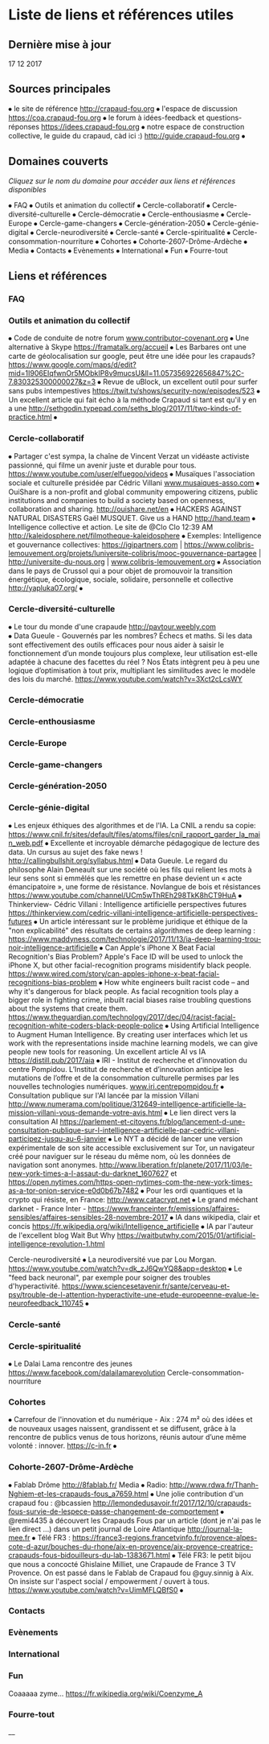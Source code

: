 # Liste de liens et références utiles 
## Dernière mise à jour 
17 12 2017

## Sources principales
⦁	le site de référence http://crapaud-fou.org
⦁	l'espace de discussion https://coa.crapaud-fou.org
⦁	le forum à idées-feedback et questions-réponses https://idees.crapaud-fou.org
⦁	notre espace de construction collective, le guide du crapaud, càd ici :)  http://guide.crapaud-fou.org
⦁	
## Domaines couverts
_Cliquez sur le nom du domaine pour accéder aux liens et références disponibles_

⦁	FAQ
⦁	Outils et animation du collectif
⦁	Cercle-collaboratif
⦁	Cercle-diversité-culturelle
⦁	Cercle-démocratie
⦁	Cercle-enthousiasme
⦁	Cercle-Europe
⦁	Cercle-game-changers
⦁	Cercle-génération-2050
⦁	Cercle-génie-digital
⦁	Cercle-neurodiversité
⦁	Cercle-santé
⦁	Cercle-spiritualité
⦁	Cercle-consommation-nourriture
⦁	Cohortes
⦁	Cohorte-2607-Drôme-Ardèche
⦁	Media
⦁	Contacts
⦁	Evènements
⦁	International
⦁	Fun
⦁	Fourre-tout

## Liens et références 

### FAQ

### Outils et animation du collectif
⦁	Code de conduite de notre forum www.contributor-covenant.org
⦁	Une alternative à Skype https://framatalk.org/accueil
⦁	Les Barbares ont une carte de géolocalisation sur google, peut être une idée pour les crapauds?  https://www.google.com/maps/d/edit?mid=1I906EIqfwnOr5MObkIP8v9mucsU&ll=11.057356922656847%2C-7.830325300000027&z=3
⦁	Revue de uBlock, un excellent outil pour surfer sans pubs intempestives https://twit.tv/shows/security-now/episodes/523
⦁	Un excellent article qui fait écho à la méthode Crapaud si tant est qu'il y en a une http://sethgodin.typepad.com/seths_blog/2017/11/two-kinds-of-practice.html
⦁	

### Cercle-collaboratif
⦁	Partager c'est sympa, la chaîne de Vincent Verzat un vidéaste activiste passionné, qui filme un avenir juste et durable pour tous. https://www.youtube.com/user/elfuegoo/videos
⦁	Musaïques l'association sociale et culturelle présidée par Cédric Villani    www.musaiques-asso.com
⦁	OuiShare is a non-profit and global community empowering citizens, public institutions and companies to build a society based on openness, collaboration and sharing. http://ouishare.net/en
⦁	HACKERS AGAINST NATURAL DISASTERS Gaël MUSQUET. Give us a HAND http://hand.team
⦁	Intelligence collective et action. Le site de @Clo Clo 12:39 AM http://kaleidosphere.net/filmotheque-kaleidosphere
⦁	Exemples: Intelligence et gouvernance collectives: https://igipartners.com | https://www.colibris-lemouvement.org/projets/luniversite-colibris/mooc-gouvernance-partagee | http://universite-du-nous.org |     www.colibris-lemouvement.org
⦁	Association dans le pays de Crussol qui a pour objet de promouvoir la transition énergétique, écologique, sociale, solidaire, personnelle et collective http://yapluka07.org/
⦁	

### Cercle-diversité-culturelle
⦁	Le tour du monde d'une crapaude http://pavtour.weebly.com  
⦁	Data Gueule - Gouvernés par les nombres? Échecs et maths. Si les data sont effectivement des outils efficaces pour nous aider à saisir le fonctionnement d’un monde toujours plus complexe, leur utilisation est-elle adaptée à chacune des facettes du réel ? Nos États intègrent peu à peu une logique d’optimisation à tout prix, multipliant les similitudes avec le modèle des lois du marché. https://www.youtube.com/watch?v=3Xct2cLcsWY
    

### Cercle-démocratie

### Cercle-enthousiasme

### Cercle-Europe

### Cercle-game-changers

### Cercle-génération-2050

### Cercle-génie-digital
⦁	Les enjeux éthiques des algorithmes et de l'IA. La CNIL a rendu sa copie: https://www.cnil.fr/sites/default/files/atoms/files/cnil_rapport_garder_la_main_web.pdf
⦁	Excellente et incroyable démarche pédagogique de lecture des data. Un cursus au sujet des fake news ! http://callingbullshit.org/syllabus.html
⦁	Data Gueule. Le regard du philosophe Alain Deneault sur une société où les fils qui relient les mots à leur sens sont si emmêlés que les remettre en phase devient un « acte émancipatoire », une forme de résistance. Novlangue de bois et résistances https://www.youtube.com/channel/UCm5wThREh298TkK8hCT9HuA
⦁	Thinkerview- Cédric Villani : Intelligence artificielle perspectives futures https://thinkerview.com/cedric-villani-intelligence-artificielle-perspectives-futures
⦁	Un article intéressant sur le problème juridique et éthique de la "non explicabilité" des résultats de certains algorithmes de deep learning : https://www.maddyness.com/technologie/2017/11/13/ia-deep-learning-trou-noir-intelligence-artificielle
⦁	Can Apple's iPhone X Beat Facial Recognition's Bias Problem? Apple's Face ID will be used to unlock the iPhone X, but other facial-recognition programs misidentify black people. https://www.wired.com/story/can-apples-iphone-x-beat-facial-recognitions-bias-problem 
⦁	How white engineers built racist code – and why it's dangerous for black people. As facial recognition tools play a bigger role in fighting crime, inbuilt racial biases raise troubling questions about the systems that create them. https://www.theguardian.com/technology/2017/dec/04/racist-facial-recognition-white-coders-black-people-police
⦁	Using Artificial Intelligence to Augment Human Intelligence. By creating user interfaces which let us work with the representations inside machine learning models, we can give people new tools for reasoning. Un excellent article AI vs IA https://distill.pub/2017/aia
⦁	IRI - Institut de recherche et d’innovation du centre Pompidou. L’Institut de recherche et d’innovation anticipe les mutations de l’offre et de la consommation culturelle permises par les nouvelles technologies numériques. www.iri.centrepompidou.fr
⦁	Consultation publique sur l'AI lancée par la mission Villani http://www.numerama.com/politique/312649-intelligence-artificielle-la-mission-villani-vous-demande-votre-avis.html
⦁	Le lien direct vers la consultation AI  https://parlement-et-citoyens.fr/blog/lancement-d-une-consultation-publique-sur-l-intelligence-artificielle-par-cedric-villani-participez-jusqu-au-6-janvier
⦁	Le NYT a décidé de lancer une version expérimentale de son site accessible exclusivement sur Tor, un navigateur créé pour naviguer sur le réseau du même nom, où les données de navigation sont anonymes. http://www.liberation.fr/planete/2017/11/03/le-new-york-times-a-l-assaut-du-darknet_1607627 et https://open.nytimes.com/https-open-nytimes-com-the-new-york-times-as-a-tor-onion-service-e0d0b67b7482
⦁	Pour les ordi quantiques et la crypto qui résiste, en France: http://www.catacrypt.net
⦁	Le grand méchant darknet - France Inter - https://www.franceinter.fr/emissions/affaires-sensibles/affaires-sensibles-28-novembre-2017
⦁	IA dans wikipedia, clair et concis https://fr.wikipedia.org/wiki/Intelligence_artificielle
⦁	IA par l'auteur de l'excellent blog Wait But Why  https://waitbutwhy.com/2015/01/artificial-intelligence-revolution-1.html

Cercle-neurodiversité
⦁	La neurodiversité vue par Lou Morgan. https://www.youtube.com/watch?v=dk_zJ6QwYQ8&app=desktop
⦁	Le "feed back neuronal", par exemple pour soigner des troubles d'hyperactivité. https://www.sciencesetavenir.fr/sante/cerveau-et-psy/trouble-de-l-attention-hyperactivite-une-etude-europeenne-evalue-le-neurofeedback_110745
⦁	
### Cercle-santé

### Cercle-spiritualité
⦁	Le Dalai Lama rencontre des jeunes https://www.facebook.com/dalailamarevolution
Cercle-consommation-nourriture

### Cohortes
⦁	Carrefour de l'innovation et du numérique - Aix : 274 m² où des idées et de nouveaux usages naissent, grandissent et se diffusent, grâce à la rencontre de publics venus de tous horizons, réunis autour d’une même volonté : innover. https://c-in.fr
⦁	
### Cohorte-2607-Drôme-Ardèche
⦁	Fablab Drôme http://8fablab.fr/
Media
⦁	Radio: http://www.rdwa.fr/Thanh-Nghiem-et-les-crapauds-fous_a7659.html 
⦁	Une jolie contribution d'un crapaud fou : @bcassien http://lemondedusavoir.fr/2017/12/10/crapauds-fous-survie-de-lespece-passe-changement-de-comportement
⦁	@remi4435 à découvert les Crapauds Fous par un article (dont je n'ai pas le lien direct ...) dans un petit journal de Loire Atlantique http://journal-la-mee.fr 
⦁	Télé FR3 : https://france3-regions.francetvinfo.fr/provence-alpes-cote-d-azur/bouches-du-rhone/aix-en-provence/aix-provence-creatrice-crapauds-fous-bidouilleurs-du-lab-1383671.html
⦁	Télé FR3: le petit bijou que nous a concocté Ghislaine Milliet, une Crapaude de France 3 TV Provence. On est passé dans le Fablab de Crapaud fou @guy.sinnig à Aix. On insiste sur l'aspect social / empowerment / ouvert à tous.  https://www.youtube.com/watch?v=UimMFLQBfS0
⦁	

### Contacts

### Evènements

### International

### Fun
Coaaaaa zyme... https://fr.wikipedia.org/wiki/Coenzyme_A

### Fourre-tout



__
